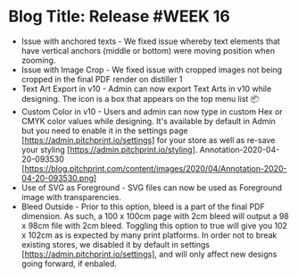 # **Blog Title**: Release #WEEK 16

 * Issue with anchored texts - We fixed issue whereby text elements that have vertical anchors (middle or bottom) were moving position when
   zooming.
 * Issue with Image Crop - We fixed issue with cropped images not being cropped in the final PDF render on distiller 1
 * Text Art Export in v10 - Admin can now export Text Arts in v10 while designing. The icon is a box that appears on the top menu list 📦
 * Custom Color in v10 - Users and admin can now type in custom Hex or CMYK color values while designing. It's available by default in Admin
   but you need to enable it in the settings page [https://admin.pitchprint.io/settings] for your store as well as re-save your styling
   [https://admin.pitchprint.io/styling].
   Annotation-2020-04-20-093530 [https://blog.pitchprint.com/content/images/2020/04/Annotation-2020-04-20-093530.png]
 * Use of SVG as Foreground - SVG files can now be used as Foreground image with transparencies.
 * Bleed Outside - Prior to this option, bleed is a part of the final PDF dimension. As such, a 100 x 100cm page with 2cm bleed will output
   a 98 x 98cm file with 2cm bleed.
   Toggling this option to true will give you 102 x 102cm as is expected by many print platforms. In order not to break existing stores, we
   disabled it by default in settings [https://admin.pitchprint.io/settings], and will only affect new designs going forward, if enbaled.

